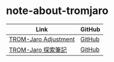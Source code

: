 

# note-about-tromjaro

| Link | GitHub |
| ---- | ------ |
| [TROM-Jaro Adjustment](https://samwhelp.github.io/tromjaro-adjustment/) | [GitHub](https://github.com/samwhelp/tromjaro-adjustment) |
| [TROM-Jaro 探索筆記](https://samwhelp.github.io/note-about-tromjaro/) | [GitHub](https://github.com/samwhelp/note-about-tromjaro) |

